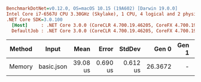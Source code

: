 ``` ini

BenchmarkDotNet=v0.12.0, OS=macOS 10.15 (19A602) [Darwin 19.0.0]
Intel Core i7-6567U CPU 3.30GHz (Skylake), 1 CPU, 4 logical and 2 physical cores
.NET Core SDK=3.0.100
  [Host]     : .NET Core 3.0.0 (CoreCLR 4.700.19.46205, CoreFX 4.700.19.46214), X64 RyuJIT DEBUG
  DefaultJob : .NET Core 3.0.0 (CoreCLR 4.700.19.46205, CoreFX 4.700.19.46214), X64 RyuJIT


```
| Method |      Input |     Mean |    Error |   StdDev |   Gen 0 | Gen 1 | Gen 2 | Allocated |
|------- |----------- |---------:|---------:|---------:|--------:|------:|------:|----------:|
| Memory | basic.json | 39.08 us | 0.690 us | 0.612 us | 26.3672 |     - |     - |  53.95 KB |
